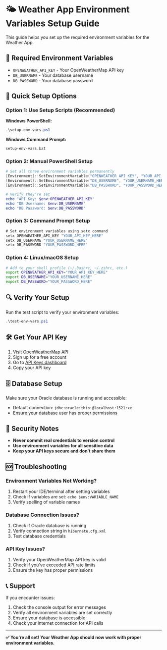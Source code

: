 # 🌤️ Weather App Environment Variables Setup Guide

This guide helps you set up the required environment variables for the Weather App.

## 🔑 Required Environment Variables

- `OPENWEATHER_API_KEY` - Your OpenWeatherMap API key
- `DB_USERNAME` - Your database username  
- `DB_PASSWORD` - Your database password

## 🚀 Quick Setup Options

### **Option 1: Use Setup Scripts (Recommended)**

**Windows PowerShell:**
```powershell
.\setup-env-vars.ps1
```

**Windows Command Prompt:**
```cmd
setup-env-vars.bat
```

### **Option 2: Manual PowerShell Setup**
```powershell
# Set all three environment variables permanently
[Environment]::SetEnvironmentVariable("OPENWEATHER_API_KEY", "YOUR_API_KEY_HERE", "User")
[Environment]::SetEnvironmentVariable("DB_USERNAME", "YOUR_USERNAME_HERE", "User")
[Environment]::SetEnvironmentVariable("DB_PASSWORD", "YOUR_PASSWORD_HERE", "User")

# Verify they're set
echo "API Key: $env:OPENWEATHER_API_KEY"
echo "DB Username: $env:DB_USERNAME"
echo "DB Password: $env:DB_PASSWORD"
```

### **Option 3: Command Prompt Setup**
```cmd
# Set environment variables using setx command
setx OPENWEATHER_API_KEY "YOUR_API_KEY_HERE"
setx DB_USERNAME "YOUR_USERNAME_HERE"
setx DB_PASSWORD "YOUR_PASSWORD_HERE"
```

### **Option 4: Linux/macOS Setup**
```bash
# Add to your shell profile (~/.bashrc, ~/.zshrc, etc.)
export OPENWEATHER_API_KEY="YOUR_API_KEY_HERE"
export DB_USERNAME="YOUR_USERNAME_HERE"
export DB_PASSWORD="YOUR_PASSWORD_HERE"
```

## 🔍 Verify Your Setup

Run the test script to verify your environment variables:
```powershell
.\test-env-vars.ps1
```

## 🛠️ Get Your API Key

1. Visit [OpenWeatherMap API](https://openweathermap.org/api)
2. Sign up for a free account
3. Go to [API Keys dashboard](https://home.openweathermap.org/api_keys)
4. Copy your API key

## 🗄️ Database Setup

Make sure your Oracle database is running and accessible:
- Default connection: `jdbc:oracle:thin:@localhost:1521:xe`
- Ensure your database user has proper permissions

## 🚨 Security Notes

- **Never commit real credentials to version control**
- **Use environment variables for all sensitive data**
- **Keep your API keys secure and don't share them**

## 🆘 Troubleshooting

### **Environment Variables Not Working?**
1. Restart your IDE/terminal after setting variables
2. Check if variables are set: `echo $env:VARIABLE_NAME`
3. Verify spelling of variable names

### **Database Connection Issues?**
1. Check if Oracle database is running
2. Verify connection string in `hibernate.cfg.xml`
3. Test database credentials

### **API Key Issues?**
1. Verify your OpenWeatherMap API key is valid
2. Check if you've exceeded API rate limits
3. Ensure the key has proper permissions

## 📞 Support

If you encounter issues:
1. Check the console output for error messages
2. Verify all environment variables are set correctly
3. Ensure your database is accessible
4. Check your internet connection for API calls

---

**✅ You're all set! Your Weather App should now work with proper environment variables.**